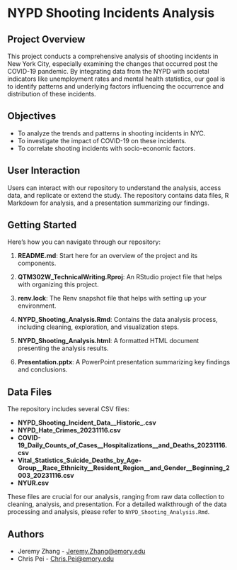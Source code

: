 # NYPD Shooting Incidents Analysis

## Project Overview
This project conducts a comprehensive analysis of shooting incidents in New York City, especially examining the changes that occurred post the COVID-19 pandemic. By integrating data from the NYPD with societal indicators like unemployment rates and mental health statistics, our goal is to identify patterns and underlying factors influencing the occurrence and distribution of these incidents.

## Objectives
- To analyze the trends and patterns in shooting incidents in NYC.
- To investigate the impact of COVID-19 on these incidents.
- To correlate shooting incidents with socio-economic factors.

## User Interaction
Users can interact with our repository to understand the analysis, access data, and replicate or extend the study. The repository contains data files, R Markdown for analysis, and a presentation summarizing our findings.

## Getting Started
Here’s how you can navigate through our repository:

1. **README.md**: Start here for an overview of the project and its components.

2. **QTM302W_TechnicalWriting.Rproj**: An RStudio project file that helps with organizing this project. 

3. **renv.lock**: The Renv snapshot file that helps with setting up your environment. 

4. **NYPD_Shooting_Analysis.Rmd**: Contains the data analysis process, including cleaning, exploration, and visualization steps.

5. **NYPD_Shooting_Analysis.html**: A formatted HTML document presenting the analysis results.

6. **Presentation.pptx**: A PowerPoint presentation summarizing key findings and conclusions.

## Data Files
The repository includes several CSV files:
- **NYPD_Shooting_Incident_Data__Historic_.csv**
- **NYPD_Hate_Crimes_20231116.csv**
- **COVID-19_Daily_Counts_of_Cases__Hospitalizations__and_Deaths_20231116.csv**
- **Vital_Statistics_Suicide_Deaths_by_Age-Group__Race_Ethnicity__Resident_Region__and_Gender__Beginning_2003_20231116.csv**
- **NYUR.csv**

These files are crucial for our analysis, ranging from raw data collection to cleaning, analysis, and presentation. For a detailed walkthrough of the data processing and analysis, please refer to `NYPD_Shooting_Analysis.Rmd`.

## Authors
- Jeremy Zhang - [Jeremy.Zhang@emory.edu](mailto:Jeremy.Zhang@emory.edu)
- Chris Pei - [Chris.Pei@emory.edu](mailto:Chris.Pei@emory.edu)
